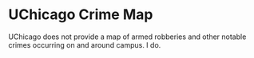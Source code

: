 # UChicago Crime Map
UChicago does not provide a map of armed robberies and other notable crimes occurring on and around campus.
I do.
